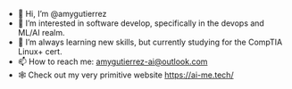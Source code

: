 - 👋 Hi, I’m @amygutierrez
- 👀 I’m interested in software develop, specifically in the devops and ML/AI realm.
- 🌱 I’m always learning new skills, but currently studying for the CompTIA Linux+ cert.
- 📫 How to reach me: amygutierrez-ai@outlook.com
- 🕸️ Check out my very primitive website https://ai-me.tech/

<!---
amygutierrez/amygutierrez is a ✨ special ✨ repository because its `README.md` (this file) appears on your GitHub profile.
You can click the Preview link to take a look at your changes.
--->
